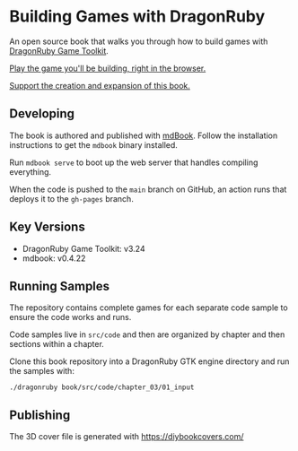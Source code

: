 # Building Games with DragonRuby

An open source book that walks you through how to build games with [DragonRuby Game Toolkit](https://dragonruby.org/toolkit/game).

[Play the game you'll be building, right in the browser.](https://dragonridersunite.itch.io/dragonruby-book)

[Support the creation and expansion of this book.](https://buymeacoffee.com/brettchalupa)

## Developing

The book is authored and published with [mdBook](https://rust-lang.github.io/mdBook/guide/installation.html). Follow the installation instructions to get the `mdbook` binary installed.

Run `mdbook serve` to boot up the web server that handles compiling everything.

When the code is pushed to the `main` branch on GitHub, an action runs that deploys it to the `gh-pages` branch.

## Key Versions

- DragonRuby Game Toolkit: v3.24
- mdbook: v0.4.22

## Running Samples

The repository contains complete games for each separate code sample to ensure the code works and runs.

Code samples live in `src/code` and then are organized by chapter and then sections within a chapter.

Clone this book repository into a DragonRuby GTK engine directory and run the samples with:

``` console
./dragonruby book/src/code/chapter_03/01_input
```

## Publishing

The 3D cover file is generated with https://diybookcovers.com/
